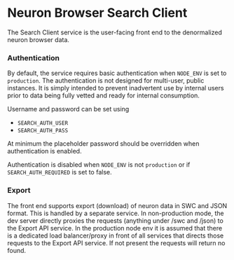 # Neuron Browser Search Client

The Search Client service is the user-facing front end to the denormalized neuron browser data.


### Authentication
By default, the service requires basic authentication when `NODE_ENV` is set to `production`.  The authentication is
not designed for multi-user, public instances.  It is simply intended to prevent inadvertent use by internal users
prior to data being fully vetted and ready for internal consumption.

Username and password can be set using
* `SEARCH_AUTH_USER`
* `SEARCH_AUTH_PASS`

At minimum the placeholder password should be overridden when authentication is enabled.

Authentication is disabled when `NODE_ENV` is not `production` or if `SEARCH_AUTH_REQUIRED` is set to false.

### Export
The front end supports export (download) of neuron data in SWC and JSON format.  This is handled by a separate service.
In non-production mode, the dev server directly proxies the requests (anything under /swc and /json) to the Export API
service.  In the production node env it is assumed that there is a dedicated load balancer/proxy in front of all services
that directs those requests to the Export API service.  If not present the requests will return no found.
